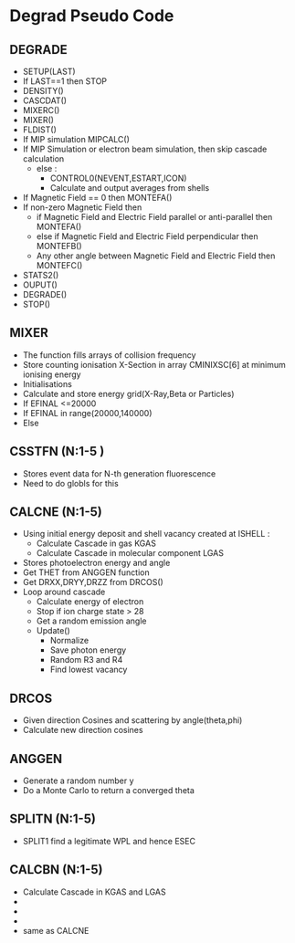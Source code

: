 # Degrad Pseudo Code
## DEGRADE
* SETUP(LAST)
* If LAST==1 then STOP 
* DENSITY()
* CASCDAT()
* MIXERC()
* MIXER()
* FLDIST()
* If MIP simulation MIPCALC() 
* If MIP Simulation or electron beam simulation, then skip cascade calculation 
	* else :
		* CONTROL0(NEVENT,ESTART,ICON)
		* Calculate and output averages from shells
* If Magnetic Field == 0 then MONTEFA()
* If non-zero Magnetic Field then 
	* if Magnetic Field and Electric Field parallel or anti-parallel then MONTEFA()
	* else if Magnetic Field and Electric Field perpendicular then MONTEFB()
	* Any other angle between Magnetic Field and Electric Field then MONTEFC()
* STATS2()
* OUPUT()
* DEGRADE()
* STOP()

## MIXER 
* The function fills arrays of collision frequency
* Store counting ionisation X-Section in array CMINIXSC[6] at minimum ionising energy
* Initialisations 
* Calculate and store energy grid(X-Ray,Beta or Particles)
* If EFINAL <=20000
* If EFINAL in range(20000,140000)
* Else


## CSSTFN (N:1-5 )
* Stores event data for N-th generation fluorescence
* Need to do globls for this 

## CALCNE (N:1-5)
* Using initial energy deposit and shell vacancy created at ISHELL :
	* Calculate Cascade in gas KGAS
	* Calculate Cascade in molecular component LGAS
* Stores photoelectron energy and angle 
* Get THET from ANGGEN function 
* Get DRXX,DRYY,DRZZ from DRCOS()
* Loop around cascade
	* Calculate energy of electron 
	* Stop if ion charge state > 28
	* Get a random emission angle 
	* Update()
		* Normalize
		* Save photon energy 
		* Random R3 and R4 
		* Find lowest vacancy 

## DRCOS
* Given direction Cosines and scattering by angle(theta,phi) 
* Calculate new direction cosines 

## ANGGEN
* Generate a random number y
* Do a Monte Carlo to return a converged theta

## SPLITN (N:1-5)
* SPLIT1 find a legitimate WPL and hence ESEC

## CALCBN (N:1-5)
* Calculate Cascade in KGAS and LGAS
* 
*
*
* same as CALCNE



